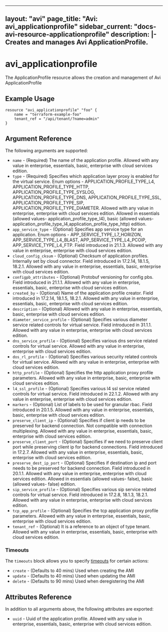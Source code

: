 <!--
    Copyright 2021 VMware, Inc.
    SPDX-License-Identifier: Mozilla Public License 2.0
-->
---
layout: "avi"
page_title: "Avi: avi_applicationprofile"
sidebar_current: "docs-avi-resource-applicationprofile"
description: |-
  Creates and manages Avi ApplicationProfile.
---

# avi_applicationprofile

The ApplicationProfile resource allows the creation and management of Avi ApplicationProfile

## Example Usage

```hcl
resource "avi_applicationprofile" "foo" {
    name = "terraform-example-foo"
    tenant_ref = "/api/tenant/?name=admin"
}
```

## Argument Reference

The following arguments are supported:

* `name` - (Required) The name of the application profile. Allowed with any value in enterprise, essentials, basic, enterprise with cloud services edition.
* `type` - (Required) Specifies which application layer proxy is enabled for the virtual service. Enum options - APPLICATION_PROFILE_TYPE_L4, APPLICATION_PROFILE_TYPE_HTTP, APPLICATION_PROFILE_TYPE_SYSLOG, APPLICATION_PROFILE_TYPE_DNS, APPLICATION_PROFILE_TYPE_SSL, APPLICATION_PROFILE_TYPE_SIP, APPLICATION_PROFILE_TYPE_DIAMETER. Allowed with any value in enterprise, enterprise with cloud services edition. Allowed in essentials (allowed values- application_profile_type_l4), basic (allowed values- application_profile_type_l4,application_profile_type_http) edition.
* `app_service_type` - (Optional) Specifies app service type for an application. Enum options - APP_SERVICE_TYPE_L7_HORIZON, APP_SERVICE_TYPE_L4_BLAST, APP_SERVICE_TYPE_L4_PCOIP, APP_SERVICE_TYPE_L4_FTP. Field introduced in 21.1.3. Allowed with any value in enterprise, enterprise with cloud services edition.
* `cloud_config_cksum` - (Optional) Checksum of application profiles. Internally set by cloud connector. Field introduced in 17.2.14, 18.1.5, 18.2.1. Allowed with any value in enterprise, essentials, basic, enterprise with cloud services edition.
* `configpb_attributes` - (Optional) Protobuf versioning for config pbs. Field introduced in 21.1.1. Allowed with any value in enterprise, essentials, basic, enterprise with cloud services edition.
* `created_by` - (Optional) Name of the application profile creator. Field introduced in 17.2.14, 18.1.5, 18.2.1. Allowed with any value in enterprise, essentials, basic, enterprise with cloud services edition.
* `description` - (Optional) Allowed with any value in enterprise, essentials, basic, enterprise with cloud services edition.
* `diameter_service_profile` - (Optional) Specifies various diameter service related controls for virtual service. Field introduced in 31.1.1. Allowed with any value in enterprise, enterprise with cloud services edition.
* `dns_service_profile` - (Optional) Specifies various dns service related controls for virtual service. Allowed with any value in enterprise, enterprise with cloud services edition.
* `dos_rl_profile` - (Optional) Specifies various security related controls for virtual service. Allowed with any value in enterprise, enterprise with cloud services edition.
* `http_profile` - (Optional) Specifies the http application proxy profile parameters. Allowed with any value in enterprise, basic, enterprise with cloud services edition.
* `l4_ssl_profile` - (Optional) Specifies various l4 ssl service related controls for virtual service. Field introduced in 22.1.2. Allowed with any value in enterprise, enterprise with cloud services edition.
* `markers` - (Optional) List of labels to be used for granular rbac. Field introduced in 20.1.5. Allowed with any value in enterprise, essentials, basic, enterprise with cloud services edition.
* `preserve_client_ip` - (Optional) Specifies if client ip needs to be preserved for backend connection. Not compatible with connection multiplexing. Allowed with any value in enterprise, essentials, basic, enterprise with cloud services edition.
* `preserve_client_port` - (Optional) Specifies if we need to preserve client port while preserving client ip for backend connections. Field introduced in 17.2.7. Allowed with any value in enterprise, essentials, basic, enterprise with cloud services edition.
* `preserve_dest_ip_port` - (Optional) Specifies if destination ip and port needs to be preserved for backend connection. Field introduced in 20.1.1. Allowed with any value in enterprise, enterprise with cloud services edition. Allowed in essentials (allowed values- false), basic (allowed values- false) edition.
* `sip_service_profile` - (Optional) Specifies various sip service related controls for virtual service. Field introduced in 17.2.8, 18.1.3, 18.2.1. Allowed with any value in enterprise, enterprise with cloud services edition.
* `tcp_app_profile` - (Optional) Specifies the tcp application proxy profile parameters. Allowed with any value in enterprise, essentials, basic, enterprise with cloud services edition.
* `tenant_ref` - (Optional) It is a reference to an object of type tenant. Allowed with any value in enterprise, essentials, basic, enterprise with cloud services edition.


### Timeouts

The `timeouts` block allows you to specify [timeouts](https://www.terraform.io/docs/configuration/resources.html#timeouts) for certain actions:

* `create` - (Defaults to 40 mins) Used when creating the AMI
* `update` - (Defaults to 40 mins) Used when updating the AMI
* `delete` - (Defaults to 90 mins) Used when deregistering the AMI

## Attributes Reference

In addition to all arguments above, the following attributes are exported:

* `uuid` -  Uuid of the application profile. Allowed with any value in enterprise, essentials, basic, enterprise with cloud services edition.

